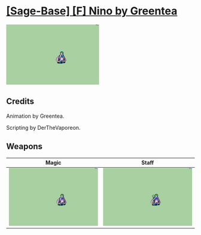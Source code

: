 # [\[Sage-Base\] \[F\] Nino by Greentea](./)

<img src="./6.%20Magic/Magic_000.png" alt="[Sage-Base] [F] Nino by Greentea standing" />

## Credits

Animation by Greentea.

Scripting by DerTheVaporeon.

## Weapons


|Magic |Staff |
|  :---: | :---: |
| <img alt="Magic animation" src="./6.%20Magic/Magic.gif" /> | <img alt="Staff animation" src="./7.%20Staff/Staff.gif" /> |

